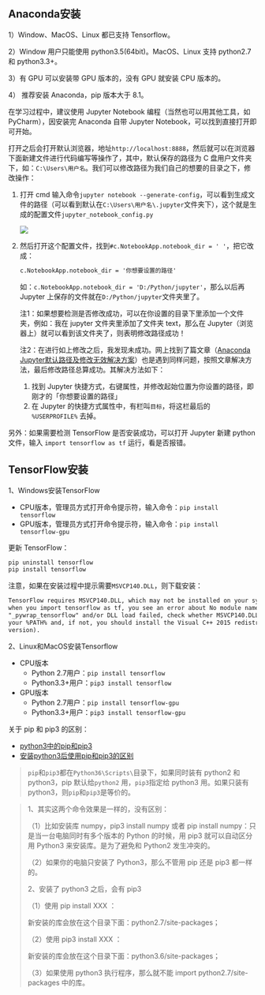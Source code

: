 ## Anaconda安装

1）Window、MacOS、Linux 都已支持 Tensorflow。

2）Window 用户只能使用 python3.5(64bit)。MacOS、Linux 支持 python2.7 和 python3.3+。

3）有 GPU 可以安装带 GPU 版本的，没有 GPU 就安装 CPU 版本的。

4） 推荐安装 Anaconda，pip 版本大于 8.1。

在学习过程中，建议使用 Jupyter Notebook 编程（当然也可以用其他工具，如 PyCharm），因安装完 Anaconda 自带 Jupyter Notebook，可以找到直接打开即可开始。

打开之后会打开默认浏览器，地址`http://localhost:8888`，然后就可以在浏览器下面新建文件进行代码编写等操作了，其中，默认保存的路径为 C 盘用户文件夹下，如：`C:\Users\用户名`。我们可以修改路径为我们自己的想要的目录之下，修改操作：

1. 打开 cmd 输入命令`jupyter notebook --generate-config`，可以看到生成文件的路径（可以看到默认在`C:\Users\用户名\.jupyter`文件夹下），这个就是生成的配置文件`jupyter_notebook_config.py`

   ![](https://img-1256179949.cos.ap-shanghai.myqcloud.com/18-10-8-14115072.jpg)

2. 然后打开这个配置文件，找到`#c.NotebookApp.notebook_dir = ' '`，把它改成：

   ``` xml
   c.NotebookApp.notebook_dir = '你想要设置的路径'
   ```

   如：`c.NotebookApp.notebook_dir = 'D:/Python/jupyter'`，那么以后再 Jupyter 上保存的文件就在`D:/Python/jupyter`文件夹里了。

   注1：如果想要检测是否修改成功，可以在你设置的目录下里添加一个文件夹，例如：我在 jupyter 文件夹里添加了文件夹 text，那么在 Jupyter（浏览器上）就可以看到该文件夹了，则表明修改路径成功！

   注2：在进行如上修改之后，我发现未成功。网上找到了篇文章（[Anaconda Jupyter默认路径及修改无效解决方案](https://blog.csdn.net/mirrorui_/article/details/80605613)）也是遇到同样问题，按照文章解决方法，最后修改路径总算成功。其解决方法如下：

   1. 找到 Jupyter 快捷方式，右键属性，并修改起始位置为你设置的路径，即刚才的「你想要设置的路径」
   2. 在 Jupyter 的快捷方式属性中，有栏叫`目标`，将这栏最后的 `%USERPROFILE%` 去掉。

另外：如果需要检测 TensorFlow 是否安装成功，可以打开 Jupyter 新建 python 文件，输入 `import tensorflow as tf` 运行，看是否报错。



## TensorFlow安装

1、Windows安装TensorFlow

- CPU版本，管理员方式打开命令提示符，输入命令：`pip install tensorflow`
- GPU版本，管理员方式打开命令提示符，输入命令：`pip install tensorflow-gpu`

更新 TensorFlow：

``` python
pip uninstall tensorflow
pip install tensorflow
```

注意，如果在安装过程中提示需要`MSVCP140.DLL`，则下载安装：

``` xml
TensorFlow requires MSVCP140.DLL, which may not be installed on your system. If,
when you import tensorflow as tf, you see an error about No module named
"_pywrap_tensorflow" and/or DLL load failed, check whether MSVCP140.DLL is in
your %PATH% and, if not, you should install the Visual C++ 2015 redistributable (x64
version).
```

2、Linux和MacOS安装Tensorflow

- CPU版本
  - Python 2.7用户：`pip install tensorflow`
  - Python3.3+用户：`pip3 install tensorflow`
- GPU版本
  - Python 2.7用户：`pip install tensorflow-gpu`
  - Python3.3+用户：`pip3 install tensorflow-gpu`

关于 pip 和 pip3 的区别：

- [python3中的pip和pip3](https://segmentfault.com/q/1010000010354189)
- [安装python3后使用pip和pip3的区别](https://zhidao.baidu.com/question/494182519781589612.html?qbl=relate_question_1)

> `pip`和`pip3`都在`Python36\Scripts\`目录下，如果同时装有 python2 和 python3，pip 默认给`python2` 用，`pip3`指定给 python3 用。如果只装有 python3，则`pip`和`pip3`是等价的。

> 1、其实这两个命令效果是一样的，没有区别：
>
> （1）比如安装库 numpy，pip3  install  numpy 或者 pip  install  numpy：只是当一台电脑同时有多个版本的 Python 的时候，用 pip3 就可以自动区分用 Python3 来安装库。是为了避免和 Python2 发生冲突的。
>
> （2）如果你的电脑只安装了 Python3，那么不管用 pip 还是 pip3 都一样的。
>
> 2、安装了 python3 之后，会有 pip3
>
> （1）使用 pip install XXX ：
>
> 新安装的库会放在这个目录下面：python2.7/site-packages；
>
> （2）使用 pip3 install XXX ：
>
> 新安装的库会放在这个目录下面：python3.6/site-packages；
>
> （3）如果使用 python3 执行程序，那么就不能 import python2.7/site-packages 中的库。



